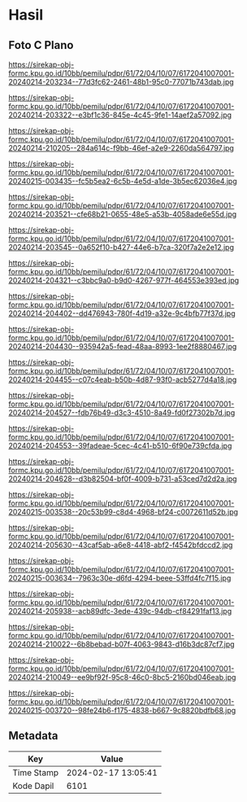 # Hasil

## Foto C Plano

https://sirekap-obj-formc.kpu.go.id/10bb/pemilu/pdpr/61/72/04/10/07/6172041007001-20240214-203234--77d3fc62-2461-48b1-95c0-77071b743dab.jpg

https://sirekap-obj-formc.kpu.go.id/10bb/pemilu/pdpr/61/72/04/10/07/6172041007001-20240214-203322--e3bf1c36-845e-4c45-9fe1-14aef2a57092.jpg

https://sirekap-obj-formc.kpu.go.id/10bb/pemilu/pdpr/61/72/04/10/07/6172041007001-20240214-210205--284a614c-f9bb-46ef-a2e9-2260da564797.jpg

https://sirekap-obj-formc.kpu.go.id/10bb/pemilu/pdpr/61/72/04/10/07/6172041007001-20240215-003435--fc5b5ea2-6c5b-4e5d-a1de-3b5ec62036e4.jpg

https://sirekap-obj-formc.kpu.go.id/10bb/pemilu/pdpr/61/72/04/10/07/6172041007001-20240214-203521--cfe68b21-0655-48e5-a53b-4058ade6e55d.jpg

https://sirekap-obj-formc.kpu.go.id/10bb/pemilu/pdpr/61/72/04/10/07/6172041007001-20240214-203545--0a652f10-b427-44e6-b7ca-320f7a2e2e12.jpg

https://sirekap-obj-formc.kpu.go.id/10bb/pemilu/pdpr/61/72/04/10/07/6172041007001-20240214-204321--c3bbc9a0-b9d0-4267-977f-464553e393ed.jpg

https://sirekap-obj-formc.kpu.go.id/10bb/pemilu/pdpr/61/72/04/10/07/6172041007001-20240214-204402--dd476943-780f-4d19-a32e-9c4bfb77f37d.jpg

https://sirekap-obj-formc.kpu.go.id/10bb/pemilu/pdpr/61/72/04/10/07/6172041007001-20240214-204430--935942a5-fead-48aa-8993-1ee2f8880467.jpg

https://sirekap-obj-formc.kpu.go.id/10bb/pemilu/pdpr/61/72/04/10/07/6172041007001-20240214-204455--c07c4eab-b50b-4d87-93f0-acb5277d4a18.jpg

https://sirekap-obj-formc.kpu.go.id/10bb/pemilu/pdpr/61/72/04/10/07/6172041007001-20240214-204527--fdb76b49-d3c3-4510-8a49-fd0f27302b7d.jpg

https://sirekap-obj-formc.kpu.go.id/10bb/pemilu/pdpr/61/72/04/10/07/6172041007001-20240214-204553--39fadeae-5cec-4c41-b510-6f90e739cfda.jpg

https://sirekap-obj-formc.kpu.go.id/10bb/pemilu/pdpr/61/72/04/10/07/6172041007001-20240214-204628--d3b82504-bf0f-4009-b731-a53ced7d2d2a.jpg

https://sirekap-obj-formc.kpu.go.id/10bb/pemilu/pdpr/61/72/04/10/07/6172041007001-20240215-003538--20c53b99-c8d4-4968-bf24-c0072611d52b.jpg

https://sirekap-obj-formc.kpu.go.id/10bb/pemilu/pdpr/61/72/04/10/07/6172041007001-20240214-205630--43caf5ab-a6e8-4418-abf2-f4542bfdccd2.jpg

https://sirekap-obj-formc.kpu.go.id/10bb/pemilu/pdpr/61/72/04/10/07/6172041007001-20240215-003634--7963c30e-d6fd-4294-beee-53ffd4fc7f15.jpg

https://sirekap-obj-formc.kpu.go.id/10bb/pemilu/pdpr/61/72/04/10/07/6172041007001-20240214-205938--acb89dfc-3ede-439c-94db-cf84291faf13.jpg

https://sirekap-obj-formc.kpu.go.id/10bb/pemilu/pdpr/61/72/04/10/07/6172041007001-20240214-210022--6b8bebad-b07f-4063-9843-d16b3dc87cf7.jpg

https://sirekap-obj-formc.kpu.go.id/10bb/pemilu/pdpr/61/72/04/10/07/6172041007001-20240214-210049--ee9bf92f-95c8-46c0-8bc5-2160bd046eab.jpg

https://sirekap-obj-formc.kpu.go.id/10bb/pemilu/pdpr/61/72/04/10/07/6172041007001-20240215-003720--98fe24b6-f175-4838-b667-9c8820bdfb68.jpg


## Metadata

| Key        | Value               |
| ---------- | ------------------- |
| Time Stamp | 2024-02-17 13:05:41 |
| Kode Dapil | 6101                |



